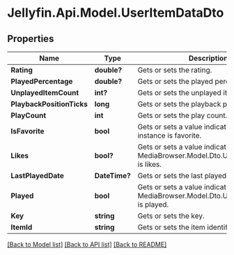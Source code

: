 
# Jellyfin.Api.Model.UserItemDataDto

## Properties

Name | Type | Description | Notes
------------ | ------------- | ------------- | -------------
**Rating** | **double?** | Gets or sets the rating. | [optional] 
**PlayedPercentage** | **double?** | Gets or sets the played percentage. | [optional] 
**UnplayedItemCount** | **int?** | Gets or sets the unplayed item count. | [optional] 
**PlaybackPositionTicks** | **long** | Gets or sets the playback position ticks. | [optional] 
**PlayCount** | **int** | Gets or sets the play count. | [optional] 
**IsFavorite** | **bool** | Gets or sets a value indicating whether this instance is favorite. | [optional] 
**Likes** | **bool?** | Gets or sets a value indicating whether this MediaBrowser.Model.Dto.UserItemDataDto is likes. | [optional] 
**LastPlayedDate** | **DateTime?** | Gets or sets the last played date. | [optional] 
**Played** | **bool** | Gets or sets a value indicating whether this MediaBrowser.Model.Dto.UserItemDataDto is played. | [optional] 
**Key** | **string** | Gets or sets the key. | [optional] 
**ItemId** | **string** | Gets or sets the item identifier. | [optional] 

[[Back to Model list]](../README.md#documentation-for-models)
[[Back to API list]](../README.md#documentation-for-api-endpoints)
[[Back to README]](../README.md)

